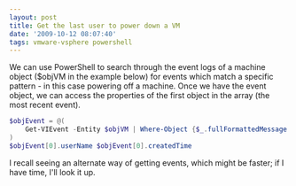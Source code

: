 ```yaml
---
layout: post
title: Get the last user to power down a VM
date: '2009-10-12 08:07:40'
tags: vmware-vsphere powershell
---
```



We can use PowerShell to search through the event logs of a machine object ($objVM in the example below) for events which match a specific pattern  - in this case powering off a machine. Once we have the event object, we can access the properties of the first object in the array (the most recent event).

<!--more-->

```powershell
$objEvent = @(
    Get-VIEvent -Entity $objVM | Where-Object {$_.fullFormattedMessage -like "Task: Power off Virtual Machine"}
)
$objEvent[0].userName $objEvent[0].createdTime
```

I recall seeing an alternate way of getting events, which might be faster; if I have time, I'll look it up.